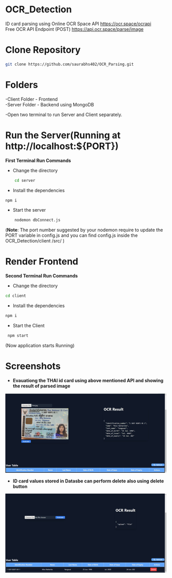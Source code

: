 # OCR_Detection
ID card parsing using Online OCR Space API
https://ocr.space/ocrapi  
Free OCR API Endpoint (POST)
https://api.ocr.space/parse/image


# Clone Repository
```bash
git clone https://github.com/saurabhs402/OCR_Parsing.git
```

# Folders
-Client Folder - Frontend  
-Server Folder - Backend using MongoDB  
  
-Open two terminal to run Server and Client separately.

# Run the Server(Running at  http://localhost:${PORT})

 **First Terminal Run Commands**  
 - Change the directory
```bash
    cd server
```
- Install the dependencies
```bash
npm i
```
- Start the server
    
```bash
    nodemon dbConnect.js
```
  
(**Note**: The port number suggested by your nodemon require to update the PORT variable in config.js and you can find config.js inside the OCR_Detection/client
/src/ )

# Render Frontend
 **Second Terminal Run Commands**  
- Change the directory
```bash
cd client
```
- Install the dependencies
```bash
npm i
```
- Start the Client
```bash
 npm start
```  

  (Now application starts Running)

# Screenshots
- **Evauationg the THAI id card using above mentioned API and showing the result of parsed image**

    
![Example Screenshot](screenshots/client1.jpg)  








                
- **ID card values stored in Datasbe can perform delete also using delete button**

    
![Example Screenshot](screenshots/client2.jpg)




